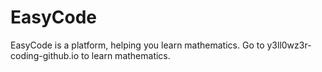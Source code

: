 # EasyCode
EasyCode is a platform, helping you learn mathematics. Go to y3ll0wz3r-coding-github.io to learn mathematics.
